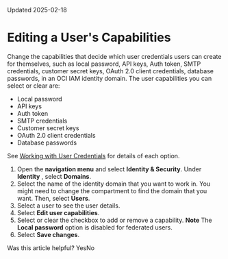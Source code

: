 Updated 2025-02-18
# Editing a User's Capabilities
Change the capabilities that decide which user credentials users can create for themselves, such as local password, API keys, Auth token, SMTP credentials, customer secret keys, OAuth 2.0 client credentials, database passwords, in an OCI IAM identity domain.
The user capabilities you can select or clear are:
  * Local password
  * API keys
  * Auth token
  * SMTP credentials
  * Customer secret keys
  * OAuth 2.0 client credentials
  * Database passwords


See [Working with User Credentials](https://docs.oracle.com/en-us/iaas/Content/Identity/usercred/usercredentials.htm#user_credentials) for details of each option.
  1. Open the **navigation menu** and select **Identity & Security**. Under **Identity** , select **Domains**.
  2. Select the name of the identity domain that you want to work in. You might need to change the compartment to find the domain that you want. Then, select **Users**.
  3. Select a user to see the user details.
  4. Select **Edit user capabilities**.
  5. Select or clear the checkbox to add or remove a capability.
**Note** The **Local password** option is disabled for federated users.
  6. Select **Save changes**.


Was this article helpful?
YesNo

